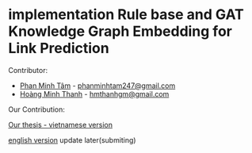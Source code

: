# implementation Rule base and GAT Knowledge Graph Embedding for Link Prediction

Contributor:
* [Phan Minh Tâm](https://github.com/MinhTamPhan)  - phanminhtam247@gmail.com
* [Hoàng Minh Thanh](https://github.com/hmthanh) - hmthanhgm@gmail.com

Our Contribution:


[Our thesis - vietnamese version](./Thesis_Link_Prediction_final.pdf)

[english version](./) update later(submiting)

